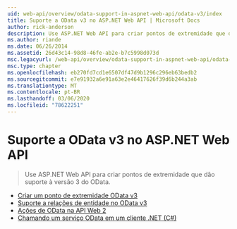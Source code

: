 ```yaml
---
uid: web-api/overview/odata-support-in-aspnet-web-api/odata-v3/index
title: Suporte a OData v3 no ASP.NET Web API | Microsoft Docs
author: rick-anderson
description: Use ASP.NET Web API para criar pontos de extremidade que dão suporte à versão 3 do OData.
ms.author: riande
ms.date: 06/26/2014
ms.assetid: 26d43c14-98d8-46fe-ab2e-b7c5998d073d
msc.legacyurl: /web-api/overview/odata-support-in-aspnet-web-api/odata-v3
msc.type: chapter
ms.openlocfilehash: eb270fd7cd1e6507df47d9b1296c296eb63bedb2
ms.sourcegitcommit: e7e91932a6e91a63e2e46417626f39d6b244a3ab
ms.translationtype: MT
ms.contentlocale: pt-BR
ms.lasthandoff: 03/06/2020
ms.locfileid: "78622251"
---
```

# <a name="supporting-odata-v3-in-aspnet-web-api"></a>Suporte a OData v3 no ASP.NET Web API

> Use ASP.NET Web API para criar pontos de extremidade que dão suporte à versão 3 do OData.

- [Criar um ponto de extremidade OData v3](creating-an-odata-endpoint.md)
- [Suporte a relações de entidade no OData v3](working-with-entity-relations.md)
- [Ações de OData na API Web 2](odata-actions.md)
- [Chamando um serviço OData em um cliente .NET (C#)](calling-an-odata-service-from-a-net-client.md)
